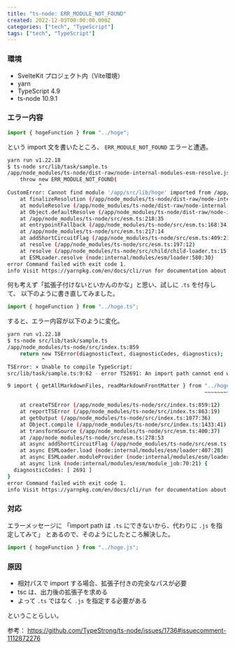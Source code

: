```yaml
---
title: "ts-node: ERR_MODULE_NOT_FOUND"
created: 2022-12-03T00:00:00.000Z
categories: ["tech", "TypeScript"]
tags: ["tech", "TypeScript"]
---
```



### 環境
- SvelteKit プロジェクト内（Vite環境）
- yarn
- TypeScript 4.9
- ts-node 10.9.1


### エラー内容

```ts
import { hogeFunction } from "../hoge";
```

という import 文を書いたところ、 `ERR_MODULE_NOT_FOUND` エラーと遭遇。

```sh
yarn run v1.22.18
$ ts-node src/lib/task/sample.ts
/app/node_modules/ts-node/dist-raw/node-internal-modules-esm-resolve.js:366
    throw new ERR_MODULE_NOT_FOUND(
          ^
CustomError: Cannot find module '/app/src/lib/hoge' imported from /app/src/lib/task/sample.ts
    at finalizeResolution (/app/node_modules/ts-node/dist-raw/node-internal-modules-esm-resolve.js:366:11)
    at moduleResolve (/app/node_modules/ts-node/dist-raw/node-internal-modules-esm-resolve.js:801:10)
    at Object.defaultResolve (/app/node_modules/ts-node/dist-raw/node-internal-modules-esm-resolve.js:912:11)
    at /app/node_modules/ts-node/src/esm.ts:218:35
    at entrypointFallback (/app/node_modules/ts-node/src/esm.ts:168:34)
    at /app/node_modules/ts-node/src/esm.ts:217:14
    at addShortCircuitFlag (/app/node_modules/ts-node/src/esm.ts:409:21)
    at resolve (/app/node_modules/ts-node/src/esm.ts:197:12)
    at resolve (/app/node_modules/ts-node/src/child/child-loader.ts:15:39)
    at ESMLoader.resolve (node:internal/modules/esm/loader:580:30)
error Command failed with exit code 1.
info Visit https://yarnpkg.com/en/docs/cli/run for documentation about this command.
```

何も考えず「拡張子付けないといかんのかな」と思い、試しに `.ts` を付与して、
以下のように書き直してみました。

```ts
import { hogeFunction } from "../hoge.ts";
```

すると、エラー内容が以下のように変化。

```sh
yarn run v1.22.18
$ ts-node src/lib/task/sample.ts
/app/node_modules/ts-node/src/index.ts:859
    return new TSError(diagnosticText, diagnosticCodes, diagnostics);
           ^
TSError: ⨯ Unable to compile TypeScript:
src/lib/task/sample.ts:9:62 - error TS2691: An import path cannot end with a '.ts' extension. Consider importing '../hoge.js' instead.

9 import { getAllMarkdownFiles, readMarkdownFrontMatter } from "../hoge.ts";
                                                               ~~~~~~~~~~~~~~~~~

    at createTSError (/app/node_modules/ts-node/src/index.ts:859:12)
    at reportTSError (/app/node_modules/ts-node/src/index.ts:863:19)
    at getOutput (/app/node_modules/ts-node/src/index.ts:1077:36)
    at Object.compile (/app/node_modules/ts-node/src/index.ts:1433:41)
    at transformSource (/app/node_modules/ts-node/src/esm.ts:400:37)
    at /app/node_modules/ts-node/src/esm.ts:278:53
    at async addShortCircuitFlag (/app/node_modules/ts-node/src/esm.ts:409:15)
    at async ESMLoader.load (node:internal/modules/esm/loader:407:20)
    at async ESMLoader.moduleProvider (node:internal/modules/esm/loader:326:11)
    at async link (node:internal/modules/esm/module_job:70:21) {
  diagnosticCodes: [ 2691 ]
}
error Command failed with exit code 1.
info Visit https://yarnpkg.com/en/docs/cli/run for documentation about this command.
```


### 対応

エラーメッセージに
「import path は `.ts` にできないから、代わりに `.js` を指定してみて」
とあるので、そのようにしたところ解決した。

```ts
import { hogeFunction } from "../hoge.js";
```


### 原因

- 相対パスで import する場合、拡張子付きの完全なパスが必要
- tsc は、出力後の拡張子を求める
- よって `.ts` ではなく `.js` を指定する必要がある

ということらしい。

参考： https://github.com/TypeStrong/ts-node/issues/1736#issuecomment-1112872276

